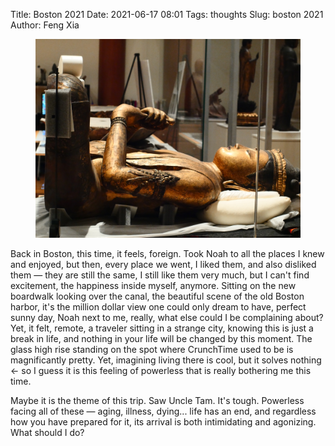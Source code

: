 Title: Boston 2021
Date: 2021-06-17 08:01
Tags: thoughts
Slug: boston 2021
Author: Feng Xia

<figure class="">
  <img src="images/DSC_1260112.JPG"/>
</figure>

Back in Boston, this time, it feels, foreign. Took Noah to all the
places I knew and enjoyed, but then, every place we went, I liked
them, and also disliked them &mdash; they are still the same, I still
like them very much, but I can't find excitement, the happiness inside
myself, anymore. Sitting on the new boardwalk looking over the canal,
the beautiful scene of the old Boston harbor, it's the million dollar
view one could only dream to have, perfect sunny day, Noah next to me,
really, what else could I be complaining about? Yet, it felt, remote,
a traveler sitting in a strange city, knowing this is just a break in
life, and nothing in your life will be changed by this moment. The
glass high rise standing on the spot where CrunchTime used to be is
magnificantly pretty. Yet, imagining living there is cool, but it
solves nothing &larr; so I guess it is this feeling of powerless that
is really bothering me this time.

Maybe it is the theme of this trip. Saw Uncle Tam. It's
tough. Powerless facing all of these &mdash; aging, illness,
dying... life has an end, and regardless how you have prepared for it,
its arrival is both intimidating and agonizing. What should I do?
